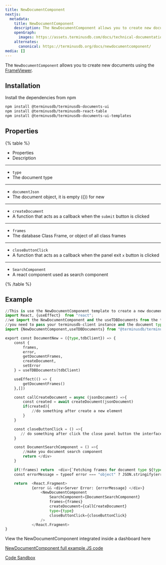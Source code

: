 ```yaml
---
title: NewDocumentComponent
nextjs:
  metadata:
    title: NewDocumentComponent
    description: The NewDocumentComponent allows you to create new documents using the FrameViewer
    openGraph:
      images: https://assets.terminusdb.com/docs/technical-documentation-terminuscms-og.png
    alternates:
      canonical: https://terminusdb.org/docs/newdocumentcomponent/
media: []
---
```


The `NewDocumentComponent` allows you to create new documents using the [FrameViewer](/docs/document-ui-sdk/).

## Installation

Install the dependencies from npm

```bash
npm install @terminusdb/terminusdb-documents-ui
npm install @terminusdb/terminusdb-react-table
npm install @terminusdb/terminusdb-documents-ui-templates
```

## Properties

{% table %}

- Properties
- Description

---

- `type`
- The document type

---

- `documentJson`
- The document object, it is empty ({}) for new

---

- `createDocument`
- A function that acts as a callback when the `submit` button is clicked

---

- `frames`
- The database Class Frame, or object of all class frames

---

- `closeButtonClick`
- A function that acts as a callback when the panel exit `x` button is clicked

---

- `SearchComponent`
- A react component used as search component

{% /table %}

## Example

```python
//This is use the NewDocumentComponent template to create a new document type
import React, {useEffect}  from "react";
//we import the NewDocumentComponent and the useTDBDocuments from the terminusdb-documents-ui-template
//you need to pass your terminusdb-client instance and the document type 
import {NewDocumentComponent,useTDBDocuments} from "@terminusdb/terminusdb-documents-ui-template"

export const DocumentNew = ({type,tdbClient}) => {  
    const {
        frames,
        error,
        getDocumentFrames,
        createDocument,
        setError
    } = useTDBDocuments(tdbClient)

    useEffect(() => {
        getDocumentFrames()
    },[])

    const callCreateDocument = async (jsonDocument) =>{
        const created = await createDocument(jsonDocument)
        if(created){
            //do something after create a new element
        }
    }

    const closeButtonClick = () =>{
       // do something after click the close panel button the interface
    }

    const DocumentSearchComponent = () =>{
        //make you document search component
        return </div>
    }

    if(!frames) return  <div>{`Fetching frames for document type ${type} ...`}</div>
    const errorMessage = typeof error === "object" ? JSON.stringify(error,null,4) : error

    return  <React.Fragment>
            {error && <div>Server Error: {errorMessage} </div>}
                <NewDocumentComponent
                    SearchComponent={DocumentSearchComponent}
                    frames={frames}
                    createDocument={callCreateDocument}
                    type={type}
                    closeButtonClick={closeButtonClick}
                />     
            </React.Fragment>
}
```

View the NewDocumentComponent integrated inside a dashboard here

[NewDocumentComponent full example JS code](https://github.com/terminusdb/dashboard-examples-sandbox/blob/main/terminusdb-documents-ui-template-example/dashboard-demo/src/pages/DocumentNew.js)

[Code Sandbox](https://codesandbox.io/s/github/terminusdb/dashboard-examples-sandbox/tree/main/terminusdb-documents-ui-template-example/dashboard-demo)